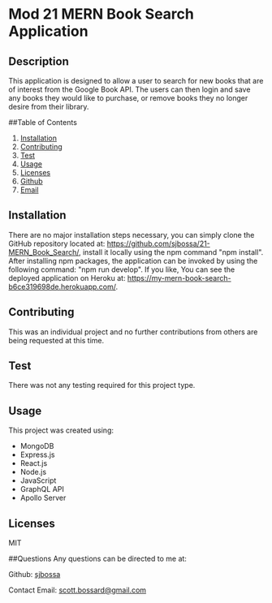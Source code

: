 # Mod 21 MERN Book Search Application

## Description
This application is designed to allow a user to search for new books that are of interest from the Google Book API. The users can then login and save any books they would like to purchase, or remove books they no longer desire from their library.

##Table of Contents
  1. [Installation](#installation)
  2. [Contributing](#contributing)
  3. [Test](#test)
  4. [Usage](#usage)
  5. [Licenses](#licenses)
  6. [Github](#github)
  7. [Email](#email)
  
## Installation
There are no major installation steps necessary,  you can simply clone the GitHub repository located at: https://github.com/sjbossa/21-MERN_Book_Search/, install it locally using the npm command "npm install". After installing npm packages, the application can be invoked by using the following command: "npm run develop". If you like, You can see the deployed application on Heroku at: https://my-mern-book-search-b6ce319698de.herokuapp.com/.

## Contributing
This was an individual project and no further contributions from others are being requested at this time.

## Test
There was not any testing required for this project type.

## Usage
This project was created using:

* MongoDB
* Express.js
* React.js
* Node.js
* JavaScript
* GraphQL API
* Apollo Server

## Licenses
MIT

##Questions
Any questions can be directed to me at:

Github: [sjbossa](https://github.com/sjbossa)

Contact Email: scott.bossard@gmail.com
